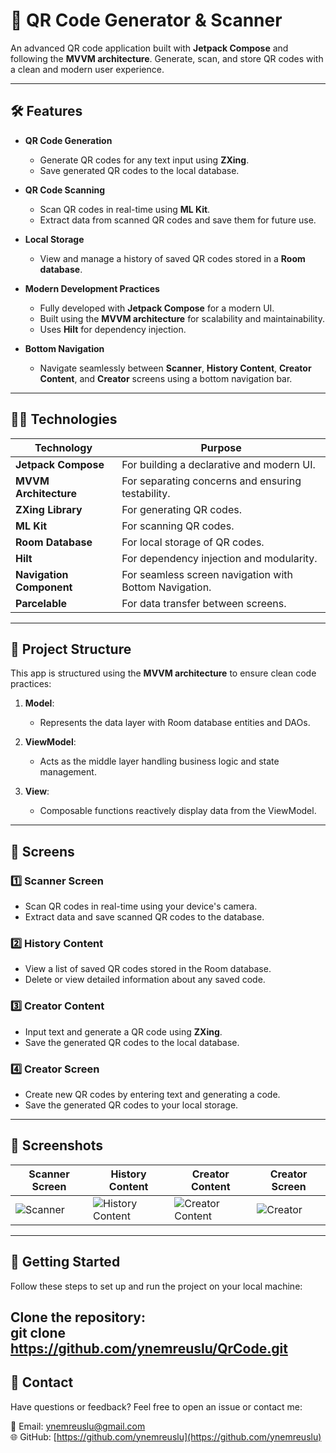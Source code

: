 # 📱 QR Code Generator & Scanner  

An advanced QR code application built with **Jetpack Compose** and following the **MVVM architecture**. Generate, scan, and store QR codes with a clean and modern user experience.  

---

## 🛠 Features  

- **QR Code Generation**  
  - Generate QR codes for any text input using **ZXing**.  
  - Save generated QR codes to the local database.  

- **QR Code Scanning**  
  - Scan QR codes in real-time using **ML Kit**.  
  - Extract data from scanned QR codes and save them for future use.  

- **Local Storage**  
  - View and manage a history of saved QR codes stored in a **Room database**.  

- **Modern Development Practices**  
  - Fully developed with **Jetpack Compose** for a modern UI.  
  - Built using the **MVVM architecture** for scalability and maintainability.  
  - Uses **Hilt** for dependency injection.  

- **Bottom Navigation**  
  - Navigate seamlessly between **Scanner**, **History Content**, **Creator Content**, and **Creator** screens using a bottom navigation bar.  

---

## 🧑‍💻 Technologies  

| **Technology**         | **Purpose**                                      |  
|------------------------|--------------------------------------------------|  
| **Jetpack Compose**     | For building a declarative and modern UI.       |  
| **MVVM Architecture**   | For separating concerns and ensuring testability.|  
| **ZXing Library**       | For generating QR codes.                        |  
| **ML Kit**              | For scanning QR codes.                          |  
| **Room Database**       | For local storage of QR codes.                  |  
| **Hilt**                | For dependency injection and modularity.        |  
| **Navigation Component**| For seamless screen navigation with Bottom Navigation. |  
| **Parcelable**          | For data transfer between screens.              |  

---

## 📂 Project Structure  

This app is structured using the **MVVM architecture** to ensure clean code practices:  

1. **Model**:  
   - Represents the data layer with Room database entities and DAOs.  

2. **ViewModel**:  
   - Acts as the middle layer handling business logic and state management.  

3. **View**:  
   - Composable functions reactively display data from the ViewModel.  

---

## 📱 Screens  

### 1️⃣ **Scanner Screen**  
- Scan QR codes in real-time using your device's camera.  
- Extract data and save scanned QR codes to the database.  

### 2️⃣ **History Content**  
- View a list of saved QR codes stored in the Room database.  
- Delete or view detailed information about any saved code.  

### 3️⃣ **Creator Content**  
- Input text and generate a QR code using **ZXing**.  
- Save the generated QR codes to the local database.  

### 4️⃣ **Creator Screen**  
- Create new QR codes by entering text and generating a code.  
- Save the generated QR codes to your local storage.  

---

## 📸 Screenshots  

| Scanner Screen               | History Content              | Creator Content              | Creator Screen              |
|------------------------------|------------------------------|------------------------------|-----------------------------|
| ![Scanner](assets/images/scanner.png)   | ![History Content](assets/images/history_content.png)  | ![Creator Content](assets/images/creator_content.png) | ![Creator](assets/images/creator.png) |

---

## 🚀 Getting Started  

Follow these steps to set up and run the project on your local machine:  

 **Clone the repository**:  
   git clone https://github.com/ynemreuslu/QrCode.git  
---
## 💬 Contact  
Have questions or feedback? Feel free to open an issue or contact me:  

📧 Email: [ynemreuslu@gmail.com](mailto:ynemreuslu@gmail.com)  
🌐 GitHub: [https://github.com/ynemreuslu](https://github.com/ynemreuslu)  
